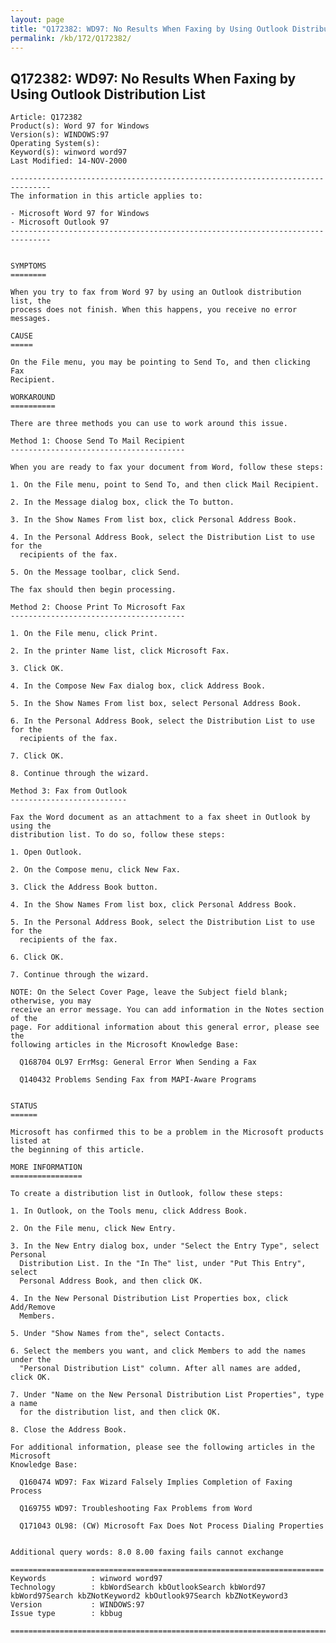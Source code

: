 ```yaml
---
layout: page
title: "Q172382: WD97: No Results When Faxing by Using Outlook Distribution List"
permalink: /kb/172/Q172382/
---
```


## Q172382: WD97: No Results When Faxing by Using Outlook Distribution List

	Article: Q172382
	Product(s): Word 97 for Windows
	Version(s): WINDOWS:97
	Operating System(s): 
	Keyword(s): winword word97
	Last Modified: 14-NOV-2000
	
	-------------------------------------------------------------------------------
	The information in this article applies to:
	
	- Microsoft Word 97 for Windows 
	- Microsoft Outlook 97 
	-------------------------------------------------------------------------------
	
	
	SYMPTOMS
	========
	
	When you try to fax from Word 97 by using an Outlook distribution list, the
	process does not finish. When this happens, you receive no error messages.
	
	CAUSE
	=====
	
	On the File menu, you may be pointing to Send To, and then clicking Fax
	Recipient.
	
	WORKAROUND
	==========
	
	There are three methods you can use to work around this issue.
	
	Method 1: Choose Send To Mail Recipient
	---------------------------------------
	
	When you are ready to fax your document from Word, follow these steps:
	
	1. On the File menu, point to Send To, and then click Mail Recipient.
	
	2. In the Message dialog box, click the To button.
	
	3. In the Show Names From list box, click Personal Address Book.
	
	4. In the Personal Address Book, select the Distribution List to use for the
	  recipients of the fax.
	
	5. On the Message toolbar, click Send.
	
	The fax should then begin processing.
	
	Method 2: Choose Print To Microsoft Fax
	---------------------------------------
	
	1. On the File menu, click Print.
	
	2. In the printer Name list, click Microsoft Fax.
	
	3. Click OK.
	
	4. In the Compose New Fax dialog box, click Address Book.
	
	5. In the Show Names From list box, select Personal Address Book.
	
	6. In the Personal Address Book, select the Distribution List to use for the
	  recipients of the fax.
	
	7. Click OK.
	
	8. Continue through the wizard.
	
	Method 3: Fax from Outlook
	--------------------------
	
	Fax the Word document as an attachment to a fax sheet in Outlook by using the
	distribution list. To do so, follow these steps:
	
	1. Open Outlook.
	
	2. On the Compose menu, click New Fax.
	
	3. Click the Address Book button.
	
	4. In the Show Names From list box, click Personal Address Book.
	
	5. In the Personal Address Book, select the Distribution List to use for the
	  recipients of the fax.
	
	6. Click OK.
	
	7. Continue through the wizard.
	
	NOTE: On the Select Cover Page, leave the Subject field blank; otherwise, you may
	receive an error message. You can add information in the Notes section of the
	page. For additional information about this general error, please see the
	following articles in the Microsoft Knowledge Base:
	
	  Q168704 OL97 ErrMsg: General Error When Sending a Fax
	
	  Q140432 Problems Sending Fax from MAPI-Aware Programs
	
	
	STATUS
	======
	
	Microsoft has confirmed this to be a problem in the Microsoft products listed at
	the beginning of this article.
	
	MORE INFORMATION
	================
	
	To create a distribution list in Outlook, follow these steps:
	
	1. In Outlook, on the Tools menu, click Address Book.
	
	2. On the File menu, click New Entry.
	
	3. In the New Entry dialog box, under "Select the Entry Type", select Personal
	  Distribution List. In the "In The" list, under "Put This Entry", select
	  Personal Address Book, and then click OK.
	
	4. In the New Personal Distribution List Properties box, click Add/Remove
	  Members.
	
	5. Under "Show Names from the", select Contacts.
	
	6. Select the members you want, and click Members to add the names under the
	  "Personal Distribution List" column. After all names are added, click OK.
	
	7. Under "Name on the New Personal Distribution List Properties", type a name
	  for the distribution list, and then click OK.
	
	8. Close the Address Book.
	
	For additional information, please see the following articles in the Microsoft
	Knowledge Base:
	
	  Q160474 WD97: Fax Wizard Falsely Implies Completion of Faxing Process
	
	  Q169755 WD97: Troubleshooting Fax Problems from Word
	
	  Q171043 OL98: (CW) Microsoft Fax Does Not Process Dialing Properties
	
	
	Additional query words: 8.0 8.00 faxing fails cannot exchange
	
	======================================================================
	Keywords          : winword word97 
	Technology        : kbWordSearch kbOutlookSearch kbWord97 kbWord97Search kbZNotKeyword2 kbOutlook97Search kbZNotKeyword3
	Version           : WINDOWS:97
	Issue type        : kbbug
	
	=============================================================================
	
